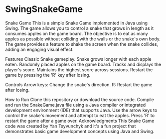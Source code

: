 # SwingSnakeGame
Snake Game
This is a simple Snake Game implemented in Java using Swing. The game allows you to control a snake that grows in length as it consumes apples on the game board. The objective is to eat as many apples as possible without colliding with the walls or the snake's own body. The game provides a feature to shake the screen when the snake collides, adding an engaging visual effect.

Features
Classic Snake gameplay.
Snake grows longer with each apple eaten.
Randomly placed apples on the game board.
Tracks and displays the player's score.
Maintains the highest score across sessions.
Restart the game by pressing the 'R' key after losing.

Controls
Arrow keys: Change the snake's direction.
R: Restart the game after losing.

How to Run
Clone this repository or download the source code.
Compile and run the SnakeGame.java file using a Java compiler or integrated development environment (IDE) that supports Java.
Use the arrow keys to control the snake's movement and attempt to eat the apples.
Press 'R' to restart the game after a game over.
Acknowledgments
This Snake Game code was created by Yan Tsyvunchyk and it's a fun project that demonstrates basic game development concepts using Java and Swing.
